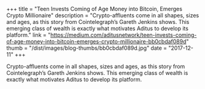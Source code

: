 +++
title = "Teen Invests Coming of Age Money into Bitcoin, Emerges Crypto Millionaire"
description = "Crypto-affluents come in all shapes, sizes and ages, as this story from Cointelegraph’s Gareth Jenkins shows. This emerging class of wealth is exactly what motivates Aditus to develop its platform."
link = "https://medium.com/aditusnetwork/teen-invests-coming-of-age-money-into-bitcoin-emerges-crypto-millionaire-bb0cbdaf089d"
thumb = "/dist/images/blog-thumbs/bb0cbdaf089d.jpg"
date = "2017-12-11"
+++

Crypto-affluents come in all shapes, sizes and ages, as this story from Cointelegraph’s Gareth Jenkins shows. This emerging class of wealth is exactly what motivates Aditus to develop its platform.